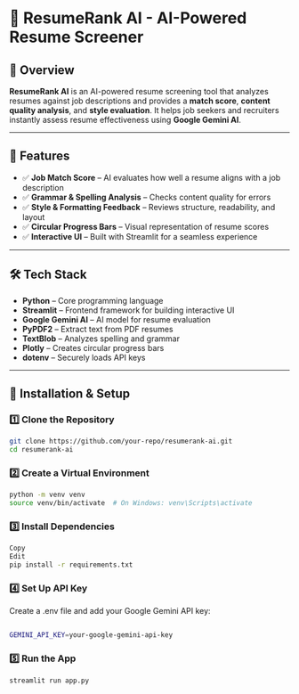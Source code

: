 # 📄 ResumeRank AI - AI-Powered Resume Screener

## 🚀 Overview
**ResumeRank AI** is an AI-powered resume screening tool that analyzes resumes against job descriptions and provides a **match score**, **content quality analysis**, and **style evaluation**. It helps job seekers and recruiters instantly assess resume effectiveness using **Google Gemini AI**.

---

## 🎯 Features
- ✅ **Job Match Score** – AI evaluates how well a resume aligns with a job description
- ✅ **Grammar & Spelling Analysis** – Checks content quality for errors
- ✅ **Style & Formatting Feedback** – Reviews structure, readability, and layout
- ✅ **Circular Progress Bars** – Visual representation of resume scores
- ✅ **Interactive UI** – Built with Streamlit for a seamless experience

---

## 🛠️ Tech Stack
- **Python** – Core programming language
- **Streamlit** – Frontend framework for building interactive UI
- **Google Gemini AI** – AI model for resume evaluation
- **PyPDF2** – Extract text from PDF resumes
- **TextBlob** – Analyzes spelling and grammar
- **Plotly** – Creates circular progress bars
- **dotenv** – Securely loads API keys

---

## 🔧 Installation & Setup

### 1️⃣ Clone the Repository
```sh
git clone https://github.com/your-repo/resumerank-ai.git
cd resumerank-ai
```
### 2️⃣ Create a Virtual Environment
```sh
python -m venv venv
source venv/bin/activate  # On Windows: venv\Scripts\activate
```
### 3️⃣ Install Dependencies
```sh
Copy
Edit
pip install -r requirements.txt
```
### 4️⃣ Set Up API Key
Create a .env file and add your Google Gemini API key:

```sh

GEMINI_API_KEY=your-google-gemini-api-key
```
### 5️⃣ Run the App
```sh
streamlit run app.py
```
